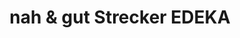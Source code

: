 ---
title: "nah & gut Strecker EDEKA"
url: /stegen/nah-und-gut-strecker-edeka/
shop: Lebensmittel
---